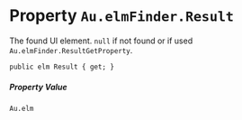 # Property `Au.elmFinder.Result`

The found UI element. `null` if not found or if used `Au.elmFinder.ResultGetProperty`.

```
public elm Result { get; }
```

##### Property Value

`Au.elm`
